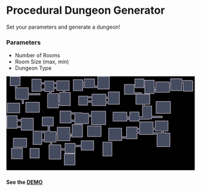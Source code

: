# Procedural Dungeon Generator

Set your parameters and generate a dungeon!

### Parameters
 - Number of Rooms
 - Room Size (max, min)
 - Dungeon Type

![Dungeons](https://github.com/pedr0rocha/ProceduralDungeonGenerator/raw/master/dungeon.gif "Dungeons")

#### See the [DEMO](https://pedr0rocha.github.io/ProceduralDungeonGenerator)